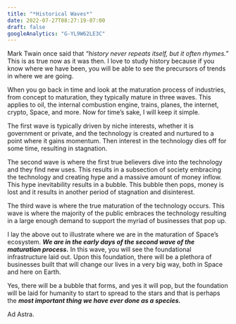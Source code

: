 ```yaml
---
title: "*Historical Waves*"
date: 2022-07-27T08:27:19-07:00
draft: false
googleAnalytics: "G-YL9W62LE3C"
---
```


<script async src="https://pagead2.googlesyndication.com/pagead/js/adsbygoogle.js?client=ca-pub-9771345861509030"
     crossorigin="anonymous"></script>

Mark Twain once said that *“history never repeats itself, but it often rhymes.”* This is as true now as it was then. I love to study history because if you know where we have been, you will be able to see the precursors of trends in where we are going. 

When you go back in time and look at the maturation process of industries, from concept to maturation, they typically mature in three waves. This applies to oil, the internal combustion engine, trains, planes, the internet, crypto, Space, and more. Now for time’s sake, I will keep it simple. 

The first wave is typically driven by niche interests, whether it is government or private, and the technology is created and nurtured to a point where it gains momentum. Then interest in the technology dies off for some time, resulting in stagnation. 

The second wave is where the first true believers dive into the technology and they find new uses. This results in a subsection of society embracing the technology and creating hype and a massive amount of money inflow. This hype inevitability results in a bubble. This bubble then pops, money is lost and it results in another period of stagnation and disinterest.  

The third wave is where the true maturation of the technology occurs. This wave is where the majority of the public embraces the technology resulting in a large enough demand to support the myriad of businesses that pop up.

I lay the above out to illustrate where we are in the maturation of Space’s ecosystem. ***We are in the early days of the second wave of the maturation process.*** In this wave, you will see the foundational infrastructure laid out. Upon this foundation, there will be a plethora of businesses built that will change our lives in a very big way, both in Space and here on Earth. 

Yes, there will be a bubble that forms, and yes it will pop, but the foundation will be laid for humanity to start to spread to the stars and that is perhaps the ***most important thing we have ever done as a species.*** 

Ad Astra.
 